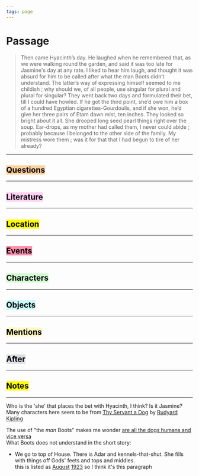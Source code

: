 ```yaml
---
tags: page
---
```

# Passage
> Then came Hyacinth’s day. He laughed when he remembered that, as we were walking round the garden, and said it was too late for Jasmine's day at any rate. I liked to hear him laugh, and thought it was absurd for him to be called after what the man Boots didn’t understand. The latter’s way of expressing himself seemed to me childish ; why should we, of all people, use singular for plural and plural for singular? They went back two days and formulated their bet, till I could have howled. If he got the third point, she’d owe him a box of a hundred Egyptian cigarettes-Gourdoulis, and if she won, he’d give her three pairs of Etam dawn mist, ten inches. They looked so bright about it all. She drooped long seed pearl things right over the soup. Ear-drops, as my mother had called them, I never could abide ; probably because I belonged to the other side of the family. My mistress wore them ; was it for that that I had begun to tire of her already?

---
## <mark style="background: #FFB86CA6;">Questions</mark>
---


## <mark style="background: #FFB8EBA6;">Literature</mark>
---

## <mark class="hltr-purple">Location</mark>
---

## <mark style="background: #FF5582A6;">Events</mark>
---

## <mark style="background: #BBFABBA6;">Characters</mark>
---

## <mark style="background: #ABF7F7A6;">Objects</mark>
---

## <mark style="background: #FFF3A3A6;">Mentions</mark>
---

## <mark style="background: #CACFD9A6;">After</mark>
---

## <mark class="hltr-blue">Notes</mark>
---
Who is the 'she' that places the bet with Hyacinth, I think? Is it Jasmine?  
Many characters here seem to be from [Thy Servant a Dog](app://obsidian.md/Thy%20Servant%20a%20Dog) by [Rudyard Kipling](app://obsidian.md/Rudyard%20Kipling)

The use of "the _man_ Boots" makes me wonder [are all the dogs humans and vice versa](app://obsidian.md/are%20all%20the%20dogs%20humans%20and%20vice%20versa)  
What Boots does not understand in the short story:

-   We go to top of House. There is Adar and kennels-that-shut. She fills with things off Gods' feets and tops and middles.  
    this is listed as [August](app://obsidian.md/August) [1923](app://obsidian.md/1923) so I think it's this paragraph
